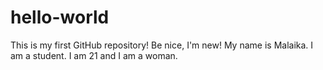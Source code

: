 # hello-world
This is my first GitHub repository! Be nice, I'm new!
My name is Malaika. I am a  student. I am 21 and I am a woman.
